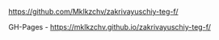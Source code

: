 https://github.com/Mklkzchv/zakrivayuschiy-teg-f/

GH-Pages - https://mklkzchv.github.io/zakrivayuschiy-teg-f/